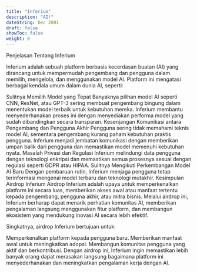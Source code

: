 ```yaml
---
title: "Inferium"
description: "AI!"
dateString: Dec 2001
draft: false
showToc: false
weight: 0
--- 
```

Penjelasan Tentang Inferium

Inferium adalah sebuah platform berbasis kecerdasan buatan (AI) yang dirancang untuk mempermudah pengembang dan pengguna dalam memilih, mengelola, dan menggunakan model AI. Platform ini mengatasi berbagai kendala umum dalam dunia AI, seperti:

Sulitnya Memilih Model yang Tepat
Banyaknya pilihan model AI seperti CNN, ResNet, atau GPT-3 sering membuat pengembang bingung dalam menentukan model terbaik untuk kebutuhan mereka. Inferium membantu menyederhanakan proses ini dengan menyediakan performa model yang sudah dibandingkan secara transparan.
Kesenjangan Komunikasi antara Pengembang dan Pengguna Akhir
Pengguna sering tidak memahami teknis model AI, sementara pengembang kurang paham kebutuhan praktis pengguna. Inferium menjadi jembatan komunikasi dengan memberikan umpan balik dari pengguna dan memastikan model memenuhi kebutuhan nyata.
Masalah Privasi dan Regulasi
Inferium melindungi data pengguna dengan teknologi enkripsi dan memastikan semua prosesnya sesuai dengan regulasi seperti GDPR atau HIPAA.
Sulitnya Mengikuti Perkembangan Model AI Baru
Dengan pembaruan rutin, Inferium menjaga pengguna tetap terinformasi mengenai model terbaru dan teknologi mutakhir.
Kesimpulan Airdrop Inferium
Airdrop Inferium adalah upaya untuk memperkenalkan platform ini secara luas, memberikan akses awal atau manfaat tertentu kepada pengembang, pengguna akhir, atau mitra bisnis. Melalui airdrop ini, Inferium berharap dapat menarik perhatian komunitas AI, memberikan pengalaman langsung menggunakan fitur platform, dan membangun ekosistem yang mendukung inovasi AI secara lebih efektif.

Singkatnya, airdrop Inferium bertujuan untuk:

Memperkenalkan platform kepada pengguna baru.
Memberikan manfaat awal untuk meningkatkan adopsi.
Membangun komunitas pengguna yang aktif dan berkontribusi.
Dengan airdrop ini, Inferium ingin memastikan lebih banyak orang dapat merasakan langsung bagaimana platform ini menyederhanakan dan meningkatkan pengalaman kerja dengan AI.